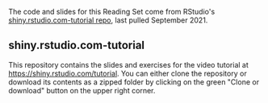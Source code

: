 The code and slides for this Reading Set come from RStudio's [shiny.rstudio.com-tutorial repo](https://github.com/rstudio-education/shiny.rstudio.com-tutorial), last pulled September 2021.

## shiny.rstudio.com-tutorial

This repository contains the slides and exercises for the video tutorial at https://shiny.rstudio.com/tutorial. You can either clone the repository or download its contents as a zipped folder by clicking on the green "Clone or download" button on the upper right corner.
